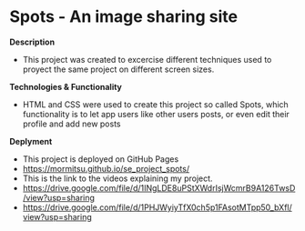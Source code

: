 # Spots - An image sharing site

**Description**

- This project was created to excercise different techniques used to proyect the same project on different screen sizes.

**Technologies & Functionality**

- HTML and CSS were used to create this project so called Spots, which functionality is to let app users like other users posts, or even edit their profile and add new posts

**Deplyment**

- This project is deployed on GitHub Pages
- https://mormitsu.github.io/se_project_spots/
- This is the link to the videos explaining my project.
- https://drive.google.com/file/d/1INgLDE8uPStXWdrIsjWcmrB9A126TwsD/view?usp=sharing
- https://drive.google.com/file/d/1PHJWyiyTfX0ch5p1FAsotMTpp50_bXfl/view?usp=sharing
